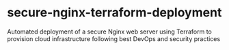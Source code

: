# secure-nginx-terraform-deployment
Automated deployment of a secure Nginx web server using Terraform to provision cloud infrastructure following best DevOps and security practices
